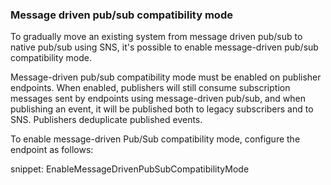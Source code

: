 ### Message driven pub/sub compatibility mode

To gradually move an existing system from message driven pub/sub to native pub/sub using SNS, it's possible to enable message-driven pub/sub compatibility mode.

Message-driven pub/sub compatibility mode must be enabled on publisher endpoints. When enabled, publishers will still consume subscription messages sent by endpoints using message-driven pub/sub, and when publishing an event, it will be published both to legacy subscribers and to SNS. Publishers deduplicate published events.

To enable message-driven Pub/Sub compatibility mode, configure the endpoint as follows:

snippet: EnableMessageDrivenPubSubCompatibilityMode
